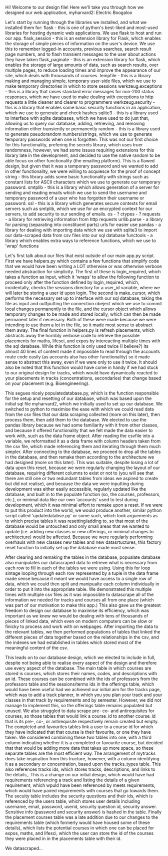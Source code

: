 Hi! Welcome to our design file! Here we'll take you through how we designed our web application, myharvard2: Electric Boogaloo

Let's start by running through the libraries we installed, and what we installed them for:
flask - this is one of python's best-liked and most-used libraries for hosting dynamic web applications. We use flask to host and run our app.
flask_session - this is an extension library for Flask, which enables the storage of simple pieces of information on the user's device. We use this to remember logged-in accounts, previous searches, search result page numbers, and to flash transient messages to the user about actions they have taken 
flask_paginate - this is an extension library for flask, which enables the storage of large amounts of data, such as search results, over multiple pages, to reduce loading times and improve the appearance of our site, which deals with throusands of courses.
tempfile - this is a library making and managing simple, temporary user-side files, which we use to make temporary directories in which to store sessions
werkzeug.exceptions - this is a library that raises standard error messages for non-200 status responses, which we have used to make dealing with exceptions to http requests a little cleaner and clearer to programmers
werkzeug.security - this is a library that enables some basic security functions in an application, which we use to generate and check hashes
sqlite3 - this is a library used to interface with sqlite databases, which we have used to do just that, allowing us to query our database, adding, retrieving, and removing information either transiently or permanently
random - this is a library used to generate pseudorandom numbers/strings, which we use to generate temporary passwords when one is forgotten. This was not our first choice for this functionality, prefering the secrets library, which uses truer randomness, however, we had some issues requiring extensions for this library late in the development, and decided to use the native random to be able focus on other functionality (the emailing platform). This is a flawed design, but given that it was a temporary password and we wanted to add in other functionality, we were willing to acquiesce for the proof of concept
string - this library adds some basic functionality with strings such as constant lists for ASCII characters which we use to generate our temporary password.
smtplib - this is a library which allows generation of a server for sending and reading emails which we use to send the username and temporary password of a user who has forgotten their username or password.
ssl - this is a library which generates secure contexts for email servers such as smtplib, which we use for an encrypted context for our servers, to add security to our sending of emails.
os - ?
ctypes - ?
requests - a library for retrieving information from http requests
urllib.parse - a library for parsing (separating into constituent parts) urls for easier use
pandas - a library for dealing with importing data which we use with sqlite3 to import our data-scraped data from csv files into our sql database
functools - a library which enables extra ways to reference functions, which we use to 'wrap' functions

Let's first talk about our files that exist outside of our main app.py script. First we have helpers.py which contains a few functions that simplify code that we would have been writing a LOT otherwise or was otherwise verbose needed abstraction for simplicity.
The first of these is login_required, which takes a function as input, which it 'wraps' to allow the following function to proceed only after the function defined by login_required, which, incidentally, checks the sessions directory for a user_id variable, where we will later be storing a user id upon login.
The second is make_cursor, which performs the necessary set up to interface with our sql database, taking the file as input and outfputting the connection obeject which we use to commit local changes permanently to the file, and the cursor object which allows temporary changes to be made and stored locally, which can then be made permanent later if necessary.
Both of these were made because we were intending to use them a lot in the file, so it made most sense to abstract them away.
The final function in helpers.py is refresh placements, which abstracts away the horribly verbose code to retrieve the possible placements for maths, lifesci, and expos by intereacting multiple times with the sql database. While this function is only used twice (I believe?) its almost 40 lines of content made it impossible to read through the accounts route code easily (as accounts also has other functionality) so it made sense to abstract this away, even if we were only to use it twice. It should also be noted that this function would have come in handy if we had stuck to our original design for tracks, which would have dynamically reacted to your placements in tracks (concentrations, secondaries) that change based on your placement (e.g. Bioengineering).

This segues nicely populatedatabase.py, which is the function responsible for the setup and resetting of our database, which was based upon the initial sql file myharvard2, which we initially used to set up our database. We switched to python to maximise the ease with which we could read data from the csv files that our data scraping collected (more on this later), then process them, then add them to the database. We elected to use the pandas library because we had some familiarity with it from other classes, and because it offered functionality that we felt made the data easier to work with, such as the data frame object. After reading the csvfile into a variable, we reformatted it as a data frame with column headers taken from the csv file, which made referencing them and iterating through them much simpler. After connecting to the database, we proceed to drop all the tables in the database, and then remake them according to the architecture we had designed (more on this later). This was suitable, despite losing a lot of data upon this reset, because we were regularly changing the layout of our database, requiring different columns to exist or not to (you will see that there are still one or two redundant tables from ideas we aspired to create but did not realise), and because the data we were inputting during development was either easily accessible, regularly updated like the database, and built in to the populate function (so, the courses, professors, etc.), or minimal data like our own 'accounts' used to test during development, which it was minimal effort to remake upon a reset. If we were to put this product into the world, we would produce another, similar python script called 'updatedatabse.py' or some such, which took arguements as to which precise tables it was resetting/adding to, so that most of the database would be untouched and only small areas that we wanted to update (i.e. adding new classes or new offerings, or minimal changes to architecture) would be affected. Because we were regularly performing overhauls with new classes new tables and new datasrtuctures, this factory reset function to initially set up the database made most sense.

After clearing and remaking the tables in the database, popualate database also manipulates our datascraped data to retrieve what is necessary from each row to fill in each of the tables we were using. Using this for loop sintage looping through each row represented by a tuple in the data frame made sense because it meant we would have access to a single row of data, which we could then split and manipualte each column individually in order to put it into the appropriate table. We demonstrated this multiple times with multiple csv files as it was impossible to datascrape all of the information we needed for tracks and courses all from one place (which was part of our motivation to make this app.) This also gave us the greatest freedom to design our database to maximise its efficiency, which was important as we knew we would be dealing with tens of thousands of pieces of linked data, which even on modern computers can be slow or finicky to process and work with on webpages. After importing the data to the relevant tables, we then performed populations of tables that linked the different pieces of data together based on the relationships in the csv, and the indexes we had established in tables which stored most of the meaningful content of the csv.

This leads on to our database design, which we elected to include in full, despite not being able to realise every aspect of the design and therefore use every aspect of the database. The main table in which courses are stored is courses, which stores their names, codes, and descriptions with an id. These courses can be combined with the ids of professors from the professors table and the sessions/terms ids in the offerings table, which would have been useful had we achieved our initial aim for the tracks page, which was to add a track planner, in which you you plan your track and your classes in that track by requirements and by semester. However, we did not manage to implement this, so the offerings table remains populated but unused. We also struggled to data scrape pre- co- and antirequisites for courses, so those tables that would link a course_id to another course_id that is its pre-, co-, or antirequisite respectively remain created but empty. The completed and favourites tables link a user to a course id for which they have indicated that that course is their favourite, or one they have taken. We considered combining these two tables into one, with a third column indicating whether it is a completed or favourite course, but decided that that would be adding more data that takes up more space, so these separate tables are the most efficient way.  The arrangement of mytracks does take inspiration from this tructure, however, with a column identifying it as a secondary or concentration, based upon the tracks_types table. This also references tracks ids, which stores tracks, descriptions, and links to the details,. This is a change on our initial design, which would have had requirements referencing a track and listing the details of a given requirement, which wpuld have been referenced by meets requirements, which would have paired requirements with courses that go towards them. The secuity table includes the security questions and their ids, which is referenced by the users table, which stores user details including username, email, password, userid, security question id, security answer. Sensitive info (password and security answer) is hashed in the table. Finally the placement courses table was a late addition due to our changes to the requirements table (which formerly would have housed some of these details), which lists the potential courses in which one can be placed for expos, maths, and lifesci, which the user can store the id of the courses they were placed in in the placements table with their id.

We datascraped...
